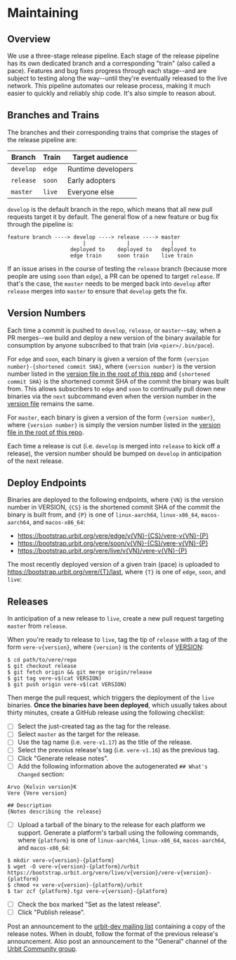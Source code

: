 # Maintaining

## Overview

We use a three-stage release pipeline. Each stage of the release pipeline has
its own dedicated branch and a corresponding "train" (also called a pace).
Features and bug fixes progress through each stage--and are subject to testing
along the way--until they're eventually released to the live network. This
pipeline automates our release process, making it much easier to quickly and
reliably ship code. It's also simple to reason about.

## Branches and Trains

The branches and their corresponding trains that comprise the stages of the
release pipeline are:

| Branch    | Train  | Target audience    |
|-----------|--------|--------------------|
| `develop` | `edge` | Runtime developers |
| `release` | `soon` | Early adopters     |
| `master`  | `live` | Everyone else      |

`develop` is the default branch in the repo, which means that all new pull
requests target it by default. The general flow of a new feature or bug fix
through the pipeline is:

```console
feature branch ----> develop ----> release ----> master
                        |             |             |
                    deployed to    deployed to   deployed to
                    edge train     soon train    live train
```

If an issue arises in the course of testing the `release` branch (because more
people are using `soon` than `edge`), a PR can be opened to target `release`.
If that's the case, the `master` needs to be merged back into `develop` after
`release` merges into `master` to ensure that `develop` gets the fix.

## Version Numbers

Each time a commit is pushed to `develop`, `release`, or `master`--say, when a
PR merges--we build and deploy a new version of the binary available for
consumption by anyone subscribed to that train (via `<pier>/.bin/pace`).

For `edge` and `soon`, each binary is given a version of the form
`{version number}-{shortened commit SHA}`, where `{version number}` is the
version number listed in the [version file in the root of this repo](./VERSION)
and `{shortened commit SHA}` is the shortened commit SHA of the commit the
binary was built from. This allows subscribers to `edge` and `soon` to
continually pull down new binaries via the `next` subcommand even when the
version number in the [version file](./VERSION) remains the same.

For `master`, each binary is given a version of the form `{version number}`,
where `{version number}` is simply the version number listed in the
[version file in the root of this repo](./VERSION).

Each time a release is cut (i.e. `develop` is merged into `release` to kick off
a release), the version number should be bumped on `develop` in anticipation of
the next release.

## Deploy Endpoints

Binaries are deployed to the following endpoints, where `{VN}` is the version
number in VERSION, `{CS}` is the shortened commit SHA of the commit the binary
is built from, and `{P}` is one of `linux-aarch64`, `linux-x86_64`,
`macos-aarch64`, and `macos-x86_64`:

- https://bootstrap.urbit.org/vere/edge/v{VN}-{CS}/vere-v{VN}-{P}
- https://bootstrap.urbit.org/vere/soon/v{VN}-{CS}/vere-v{VN}-{P}
- https://bootstrap.urbit.org/vere/live/v{VN}/vere-v{VN}-{P}

The most recently deployed version of a given train (pace) is uploaded to
https://bootstrap.urbit.org/vere/{T}/last, where `{T}` is one of `edge`, `soon`,
and `live`:

## Releases

In anticipation of a new release to `live`, create a new pull request
targeting `master` from `release`.

When you're ready to release to `live`, tag the tip of `release` with a tag of
the form `vere-v{version}`, where `{version}` is the contents of
[VERSION](./VERSION):
```console
$ cd path/to/vere/repo
$ git checkout release
$ git fetch origin && git merge origin/release
$ git tag vere-v$(cat VERSION)
$ git push origin vere-v$(cat VERSION)
```

Then merge the pull request, which triggers the deployment of the `live`
binaries. **Once the binaries have been deployed**, which usually takes about
thirty minutes, create a GitHub release using the following checklist:

- [ ] Select the just-created tag as the tag for the release.
- [ ] Select `master` as the target for the release.
- [ ] Use the tag name (i.e. `vere-v1.17`) as the title of the release.
- [ ] Select the prevoius release's tag (i.e. `vere-v1.16`) as the previous tag.
- [ ] Click "Generate release notes".
- [ ] Add the following information above the autogenerated `## What's Changed`
      section:
```text
Arvo {Kelvin version}K
Vere {Vere version}

## Description
{Notes describing the release}
```
- [ ] Upload a tarball of the binary to the release for each platform we
      support. Generate a platform's tarball using the following commands, where
      `{platform}` is one of `linux-aarch64`, `linux-x86_64`, `macos-aarch64`,
      and `macos-x86_64`:
```console
$ mkdir vere-v{version}-{platform}
$ wget -O vere-v{version}-{platform}/urbit https://bootstrap.urbit.org/vere/live/v{version}/vere-v{version}-{platform}
$ chmod +x vere-v{version}-{platform}/urbit
$ tar zcf {platform}.tgz vere-v{version}-{platform}
```
- [ ] Check the box marked "Set as the latest release".
- [ ] Click "Publish release".

Post an announcement to the [urbit-dev mailing
list][urbit-dev] containing a copy of the release notes. When in doubt, follow
the format of the previous release's announcement. Also post an announcement to
the "General" channel of the [Urbit Community group][urbit-community].

[urbit-community]: https://urbit.org/groups/~bitbet-bolbel/urbit-community
[urbit-dev]: https://groups.google.com/a/urbit.org/g/dev
